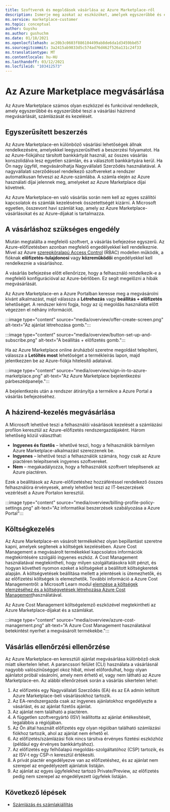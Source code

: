 ```yaml
---
title: Szoftverek és megoldások vásárlása az Azure Marketplace-ről
description: Ismerje meg azokat az eszközöket, amelyek egyszerűbbé és egyszerűbbé teszik a szoftverek vásárlását és felügyeletét az Azure Marketplace-en.
ms.service: marketplace-customer
ms.topic: conceptual
author: Guyshu
ms.author: gushuchm
ms.date: 01/18/2021
ms.openlocfilehash: ac20b3c0603f886104499ab8de6da1d3459bbd57
ms.sourcegitcommit: 3a2415ab9833d5c574ad76d462f526a131c24f33
ms.translationtype: MT
ms.contentlocale: hu-HU
ms.lasthandoff: 03/12/2021
ms.locfileid: "103412573"
---
```

# <a name="azure-marketplace-purchasing"></a>Az Azure Marketplace megvásárlása

Az Azure Marketplace számos olyan eszközzel és funkcióval rendelkezik, amely egyszerűbbé és egyszerűbbé teszi a vásárlási házirend megvásárlását, számlázását és kezelését.

## <a name="simplified-procurement"></a>Egyszerűsített beszerzés

Az Azure Marketplace-en különböző vásárlási lehetőségek állnak rendelkezésére, amelyekkel leegyszerűsítheti a beszerzési folyamatot. Ha az Azure-fiókjához társított bankkártyát használ, az összes vásárlás konszolidálva lesz egyetlen számlán, és a választott bankkártyára kerül. Ha Ön nagy ügyfél, megvásárolhatja Nagyvállalati Szerződés használatával. A nagyvállalati szerződéssel rendelkező szoftvereket a rendszer automatikusan felveszi az Azure-számlába. A számla elején az Azure használati díjai jelennek meg, amelyeket az Azure Marketplace díjai követnek.

Az Azure Marketplace-en való vásárlás során nem kell az egyes szállítói kapcsolatok és számlák kezelésének összetettségét kizárni. A Microsoft egyetlen, összevont havi számlát kap, amely az Azure Marketplace-vásárlásokat és az Azure-díjakat is tartalmazza.

## <a name="permission-to-purchase"></a>A vásárláshoz szükséges engedély

Miután megtalálta a megfelelő szoftvert, a vásárlás befejezése egyszerű. Az Azure-előfizetésben azonban megfelelő engedélyekkel kell rendelkeznie. Mivel az Azure [szerepköralapú Access Control](/azure/role-based-access-control/overview) (RBAC) modellen működik, a fióknak **előfizetés-tulajdonosi** vagy **közreműködői** engedélyekkel kell rendelkeznie a vásárláshoz.

A vásárlás befejezése előtt ellenőrizze, hogy a felhasználó rendelkezik-e a megfelelő konfigurációval az Azure-bérlőben. Ez segít megelőzni a hibák megvásárlását.

Az Azure Marketplace-en a Azure Portalban keresse meg a megvásárolni kívánt alkalmazást, majd válassza a **Létrehozás** vagy **beállítás + előfizetés** lehetőséget. A rendszer kérni fogja, hogy az új megoldás használata előtt végezzen el néhány információt.

:::image type="content" source="media/overview/offer-create-screen.png" alt-text="Az ajánlat létrehozása gomb.":::

:::image type="content" source="media/overview/button-set-up-and-subscribe.png" alt-text="A beállítás + előfizetés gomb.":::

Ha az Azure Marketplace online áruházból szeretne megoldást telepíteni, válassza a **Letöltés most** lehetőséget a termékleírás lapon, majd jelentkezzen be az Azure-fiókja hitelesítő adataival.

:::image type="content" source="media/overview/sign-in-to-azure-marketplace.png" alt-text="Az Azure Marketplace bejelentkezési párbeszédpanelje.":::

A bejelentkezés után a rendszer átirányítja a termékre a Azure Portal a vásárlás befejezéséhez.

## <a name="purchase-policy-management"></a>A házirend-kezelés megvásárlása

A Microsoft lehetővé teszi a felhasználói vásárlások kezelését a számlázási profilon keresztül az Azure-előfizetés rendszergazdájaként. Három lehetőség közül választhat:

- **Ingyenes és fizetős** – lehetővé teszi, hogy a felhasználók bármilyen Azure Marketplace-alkalmazást szerezzenek be.
- **Ingyenes** – lehetővé teszi a felhasználók számára, hogy csak az Azure piactéren telepítsenek ingyenes szoftvereket.
- **Nem** – megakadályozza, hogy a felhasználók szoftvert telepítsenek az Azure piactéren.

Ezek a beállítások az Azure-előfizetéshez hozzáféréssel rendelkező összes felhasználóra érvényesek, amely lehetővé teszi az IT-beszerzések vezérlését a Azure Portalon keresztül.

:::image type="content" source="media/overview/billing-profile-policy-settings.png" alt-text="Az informatikai beszerzések szabályozása a Azure Portal":::

## <a name="cost-management"></a>Költségkezelés

Az Azure Marketplace-en vásárolt termékekhez olyan bepillantást szeretne kapni, amelyek segítenek a költségek kezelésében. Azure Cost Management a megvásárolt termékekkel kapcsolatos információk megtekintésére szolgáló ingyenes eszköz. A Cost Management használatával megtekintheti, hogy milyen szolgáltatásokra költ pénzt, és hogyan követheti nyomon ezeket a költségeket a beállított költségkeretek alapján. A költségvetések beállítása mellett a jelentések is ütemezhetők, és az előfizetési költségek is elemezhetők. További információ a Azure Cost Managementről: a Microsoft Learn modul [elemzése a költségek elemzéséhez és a költségvetések létrehozása Azure Cost Management](/learn/modules/analyze-costs-create-budgets-azure-cost-management/)használatával.

Az Azure Cost Management költségelemző eszközével megtekintheti az Azure Marketplace-díjakat és a számlákat.

:::image type="content" source="media/overview/azure-cost-management.png" alt-text="A Azure Cost Management használatával betekintést nyerhet a megvásárolt termékekbe.":::

## <a name="purchase-validation-checks"></a>Vásárlás ellenőrzési ellenőrzése

Az Azure Marketplace-en keresztüli ajánlat megvásárlása különböző okok miatt sikertelen lehet. A parancssori felület (CLI) használata a vásárlásnál nagyobb valószínűséggel okoz hibát, mivel előfordulhat, hogy olyan ajánlatot próbál vásárolni, amely nem érhető el, vagy nem látható az Azure Marketplace-en. Az alábbi ellenőrzések során a vásárlás sikertelen lehet:

1. Az előfizetés egy Nagyvállalati Szerződés (EA) és az EA admin letiltott Azure Marketplace-beli vásárlásokhoz tartozik.
1. Az EA-rendszergazda csak az ingyenes ajánlatokhoz engedélyezte a vásárlást, és az ajánlat fizetős ajánlat.
1. Az ajánlat nem található a piactéren.
1. A független szoftvergyártó (ISV) leállította az ajánlat értékesítését, legalábbis a régiójában.
1. Az Ön által használt előfizetés egy olyan régióban található számlázási fiókhoz tartozik, ahol az ajánlat nem érhető el.
1. Az előfizetés/számlázási fiók nincs társítva érvényes fizetési eszközhöz (például egy érvényes bankkártyához).
1. Az előfizetés egy felhőalapú megoldás-szolgáltatóhoz (CSP) tartozik, és az ISV-t egy CSP-n keresztül értékesíti.
1. A privát piactér engedélyezve van az előfizetéshez, és az ajánlat nem szerepel az engedélyezett ajánlatok listáján.
1. Az ajánlat az egyes ügyfelekhez tartozó Private/Preview, az előfizetés pedig nem szerepel az engedélyezett ügyfelek listáján.

## <a name="next-steps"></a>Következő lépések

- [Számlázás és számlakiállítás](billing-invoicing.md)